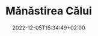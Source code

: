 ---
title: "Mănăstirea Călui"
date: 2022-12-05T15:34:49+02:00
keywords: ["Manastirea Calui"]
draft: false
type: other
layout:
sitemap_exclude: false

sitemap:
  changefreq: weekly
  filename: sitemap.xml
  priority: 1

#----------------------------------------------------/
# Head
#----------------------------------------------------/
open_graph:
  title: "Mănăstirea Călui"
  url: "https://manastirea-calui.ro/"
  image: "https://manastirea-calui.ro/carousel/gallery-1@2x.jpg"
  image_alt: "Mănăstirea Călui"
  description: ""

schema:
  type: "Organization"
  name: "Manastirea Calui"
  email: "contact@ManastireaCalui.com"
  telephone: "0753789020"
  logo: "https://manastirea-calui.ro/carousel/gallery-1@2x.jpg"
  image_url: "https://manastirea-calui.ro/carousel/gallery-1@2x.jpg"
  description: ""
  url: "https://manastirea-calui.ro"
  

#----------------------------------------------------/
# Page
#----------------------------------------------------/
page:
  title: "Despre <span>Mănăstirea Călui</span>"
  description: "Mănăstirea Călui se află pe malul Oltețului, în apropiere de Craiova, nu departe de comuna Oboga, comună renumită pentru ceramica ei populară. Așezământul monahal, înconjurat de un puternic zid de cărămidă, a fost întemeiată între anii 1516-1521, în timpul domniei lui Neagoe Basarab (1512-1521), de către banul Vlad și frații săi, Dumitru și Bălică. Primii ctitori au ridicat edificiul până la nivelul temeliilor, dar nu l-au putut probabil termina. Mânastirea Călui, cu hramul Sfântul Nicolae, a fost ridicată de către boierii Craiovești, apoi a fost restaurată și înfrumusețată de frații Buzești în perioada 20 aprilie – 8 iunie 1588, atunci când au fost inființate și corpurile de chilii, după cum precizează pisania săpată în piatră deasupra ușii de la intrarea bisericii. 

  <br>
  <br>
  Ulterior monumentului i s-a adăugat un exonartex, mărginit de arcade laterale. Biserica Sfântul Nicolae este un monument reprezentativ al arhitecturii muntenești din secolul al XVI-lea, care se impune prin proporțiile grandioase ale turlei și prin bogata decorație a fațadelor. Fațadele bisericii au un parament de cărămidă și tencuială, cu un puternic brâu median, având registrul inferior împărțit în panouri dreptunghiulare, iar cel superior cu arcaturi duble. 
  
  <br>
  <br>
  Interiorul păstrează un ansamblu de picturi murale realizate de meșterul zugrav Mina între anii 1593-1594, care îi înfățișează pe Frații Radu, Preda și Stroe Buzescu, precum și un tablou cu domnii Mihai Viteazu și Petru Cercel. Biserica a fost renovată în anii 1650, 1828, 1834 și amplu restaurată în 1932-1937."

  image:
    items:
      
      - title: "Mănăstirea Călui"
        link: ""
        image: "/carousel/gallery-1.jpg"
        image2x: "/carousel/gallery-1@2x.jpg"

      - title: "Mănăstirea Călui"
        link: ""
        image: "/carousel/gallery-2.jpg"
        image2x: "/carousel/gallery-2@2x.jpg"

      - title: "Mănăstirea Călui"
        link: ""
        image: "/carousel/gallery-3.jpg"
        image2x: "/carousel/gallery-3@2x.jpg"


---